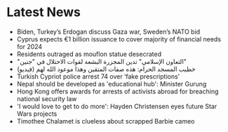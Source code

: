 # Latest News
-  Biden, Turkey’s Erdogan discuss Gaza war, Sweden’s NATO bid
-  Cyprus expects €1 billion issuance to cover majority of financial needs for 2024
-  Residents outraged as mouflon statue desecrated
-  "التعاون الإسلامي" تدين المجزرة البشعة لقوات الاحتلال في "جنين"
-  خطيب المسجد الحرام: هذه صفات المتقين وهذا موعود الله لهم (فيديو)
-  Turkish Cypriot police arrest 74 over ‘fake prescriptions’
-  Nepal should be developed as &#039;educational hub&#039;: Minister Gurung
-  Hong Kong offers awards for arrests of activists abroad for breaching national security law
-  'I would love to get to do more': Hayden Christensen eyes future Star Wars projects
-  Timothee Chalamet is clueless about scrapped Barbie cameo
